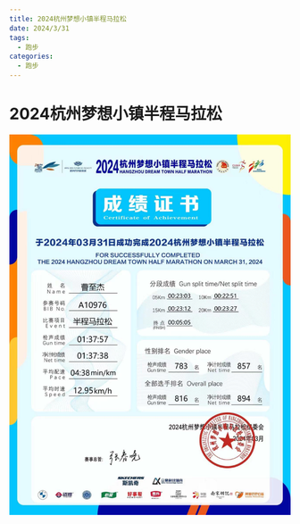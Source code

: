 ```yaml
---
title: 2024杭州梦想小镇半程马拉松
date: 2024/3/31
tags:
  - 跑步
categories:
  - 跑步
---
```


# 2024杭州梦想小镇半程马拉松

<img src="../img/14.jpg"/>

